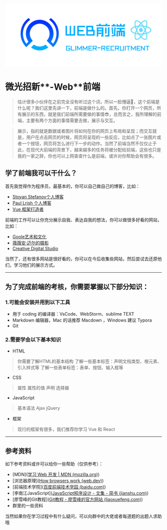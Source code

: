![](image/front.png)

# 微光招新**-Web**前端

> 估计很多小伙伴在之前完全没有听过这个词，所以一脸懵逼🤔，这个前端是什么呢？我们这里先讲一下，前端是做什么的。首先，你打开一个网页，所有展示的东西，就是我们前端所需要做的事情😎，总而言之，我所理解的前端，主要有两个方面的事情需要去做，展示与交互。

> 展示，指的就是数据或者图片将如何在你的网页上布局和呈现；而交互就是，用户在点击网页的时候，网页将呈现的一些反应，比如点了一张图片或者一个按钮，网页将怎么进行下一步的动作。当然了前端当然不仅仅止于此，在现代大前端的背景下，越来越多的任务将被分配给前端，这些也只是我的一家之辞，你也可以上网查查什么是前端，或许对你帮助会有很多。


## 学了前端我可以干什么？

首先我觉得作为程序员，最基本的，你可以自己做自己的博客，比如：

- [Stoyan Stefanov个人博客](http://www.phpied.com/)
- [Paul Lrish 个人博客](https://www.paulirish.com/)
- [Vue 框架打造者]()

前端的工作可以让你充分展示自我、表达自我的想法，你可以做很多好看的网站，比如：

- [Goole艺术和文化](https://artsandculture.google.com/)
- [薇薇安·迈尔的摄影](http://www.vivianmaier.com/)
- [Creative Digital Studio](https://www.north2.net/)

当然了，还有很多网站是很好看的，你可以在今后收集些网站，然后尝试去还原他们，学习他们的展示方式。

---

## 为了完成前端的考核，你需要掌握以下部分知识：

### 1.可能会安装并用到以下工具

- 用于 coding 的编译器：VsCode、WebStorm、sublime TEXT
- Markdown 编辑器，Mac 的话推荐 Macdown ，Windows 建议 Typora
- Git

### 2.需要学会以下基本知识

- HTML

> 你需要了解HTML的基本结构 了解一些基本标签：声明文档类型、根元素、引入样式等 了解一些表单标签：表单、按钮、输入框等


- CSS

> 属性 属性的值 声明 选择器


- JavaScript

> 基本语法 Ajax jQuery


- 框架

> 现行的框架有很多，我们推荐你学习 Vue 和 React


---

## 参考资料

如下参考资料或许可以给你一些帮助（仅供参考）：

- [MDN]([学习 Web 开发 | MDN (mozilla.org)](https://developer.mozilla.org/zh-CN/docs/learn))
- [浏览器原理]([How browsers work (web.dev)](https://web.dev/howbrowserswork/))
- [前端技术学院]([百度前端技术学园 (baidu.com)](http://ife.baidu.com/))
- [李南江JavaScript]([JavaScript程序设计 - 文集 - 简书 (jianshu.com)](https://www.jianshu.com/nb/30406506))
- [廖雪峰的Git教程]([Git教程 - 廖雪峰的官方网站 (liaoxuefeng.com)](https://www.liaoxuefeng.com/wiki/896043488029600))
- 群里的一些资料

当然如果你在学习过程中有什么疑问，可以向群中的大佬或者每道题的出题人求助哦
